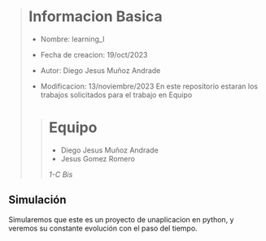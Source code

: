 > # Informacion Basica
> * Nombre: learning_I
> * Fecha de creacion: 19/oct/2023
> * Autor: Diego Jesus Muñoz Andrade
> 
> * Modificacion: 13/noviembre/2023
> En este repositorio estaran los trabajos solicitados para el trabajo en
> Equipo
>
>> # Equipo
>> * Diego Jesus Muñoz Andrade
>> * Jesus Gomez Romero
>>
>> *1-C Bis*

## Simulación
Simularemos que este es un proyecto de unaplicacion en python, y veremos su constante evolución con el paso del tiempo.